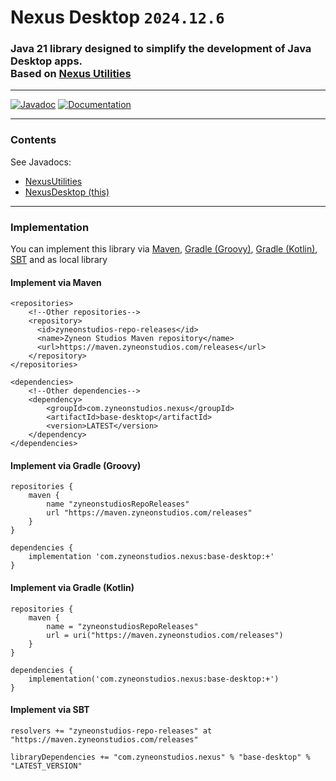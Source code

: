 # Nexus Desktop `2024.12.6`

### Java 21 library designed to simplify the development of Java Desktop apps.<br>Based on [Nexus Utilities](https://github.com/zyneonstudios/nexus-utilities)

---

[![Javadoc](https://img.shields.io/badge/JavaDoc-Online-green)](https://zyneonstudios.github.io/nexus-desktop-base/apidocs/)
[![Documentation](https://img.shields.io/badge/Nexus-Docs/Wiki-blue)](https://zyneonstudios.github.io/nexus-desktop-base/apidocs/)


---

### Contents
See Javadocs:
- [NexusUtilities](https://zyneonstudios.github.io/nexus-utilities/apidocs/)
- [NexusDesktop (this)](https://zyneonstudios.github.io/nexus-desktop-base/apidocs/)

---

### Implementation

You can implement this library via [Maven](#implement-via-maven), [Gradle (Groovy)](#implement-via-gradle-groovy),  [Gradle (Kotlin)](#implement-via-gradle-kotlin), [SBT](#implement-via-sbt) and as local library

#### Implement via Maven
```
<repositories>
    <!--Other repositories-->
    <repository>
      <id>zyneonstudios-repo-releases</id>
      <name>Zyneon Studios Maven repository</name>
      <url>https://maven.zyneonstudios.com/releases</url>
    </repository>
</repositories>
```
```
<dependencies>
    <!--Other dependencies-->
    <dependency>
        <groupId>com.zyneonstudios.nexus</groupId>
        <artifactId>base-desktop</artifactId>
        <version>LATEST</version>
    </dependency>
</dependencies>
```

#### Implement via Gradle (Groovy)
```
repositories {
    maven {
        name "zyneonstudiosRepoReleases"
        url "https://maven.zyneonstudios.com/releases"
    }
}
```
```
dependencies {
    implementation 'com.zyneonstudios.nexus:base-desktop:+'
}
```

#### Implement via Gradle (Kotlin)
```
repositories {
    maven {
        name = "zyneonstudiosRepoReleases"
        url = uri("https://maven.zyneonstudios.com/releases")
    }
}
```
```
dependencies {
    implementation('com.zyneonstudios.nexus:base-desktop:+')
}
```

#### Implement via SBT
```
resolvers += "zyneonstudios-repo-releases" at "https://maven.zyneonstudios.com/releases"
```
```
libraryDependencies += "com.zyneonstudios.nexus" % "base-desktop" % "LATEST_VERSION"
```